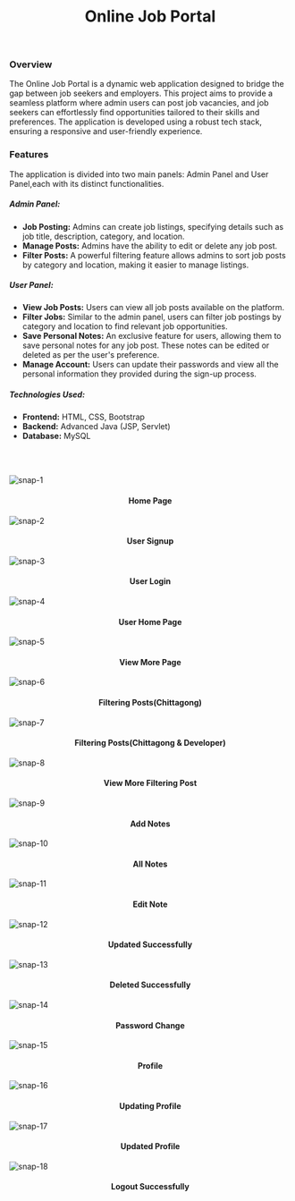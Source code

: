 <h1 align="center">
Online Job Portal</h1><br>
<h3>Overview</h3>
<p>The Online Job Portal is a dynamic web application designed to bridge the gap between job seekers and employers. This project aims to provide a seamless platform where admin users can post job vacancies, and job seekers can effortlessly find opportunities tailored to their skills and preferences. The application is developed using a robust tech stack, ensuring a responsive and user-friendly experience.

</p>
<div>
    <h3>Features</h3>
    The application is divided into two main panels: Admin Panel and User Panel,each with its distinct functionalities.
     <h5>Admin Panel:</h5>
    <ul>
            <li><strong>Job Posting:</strong> Admins can create job listings, specifying details such as job title, description, category, and location.</li>
            <li><strong>Manage Posts:</strong> Admins have the ability to edit or delete any job post.</li>
            <li><strong>Filter Posts:</strong> A powerful filtering feature allows admins to sort job posts by category and location, making it easier to manage listings.</li>
        </ul>
   <h5>User Panel:</h5>
        <ul>
            <li><strong>View Job Posts:</strong> Users can view all job posts available on the platform.</li>
            <li><strong>Filter Jobs:</strong> Similar to the admin panel, users can filter job postings by category and location to find relevant job opportunities.</li>
            <li><strong>Save Personal Notes:</strong> An exclusive feature for users, allowing them to save personal notes for any job post. These notes can be edited or deleted as per the user's preference.</li>
            <li><strong>Manage Account:</strong> Users can update their passwords and view all the personal information they provided during the sign-up process.</li>
        </ul>
  <h5>Technologies Used:</h5>
        <ul>
            <li><strong>Frontend:</strong> HTML, CSS, Bootstrap</li>
            <li><strong>Backend:</strong> Advanced Java (JSP, Servlet)</li>
            <li><strong>Database:</strong> MySQL</li>
        </ul>
</div>
<br><br>

![snap-1](https://github.com/akbarsami21/OnlineJobPortal/assets/109865799/557f0fb4-5952-469f-b164-ea38c5b67828)
<h4 align="center">Home Page</h4>

![snap-2](https://github.com/akbarsami21/OnlineJobPortal/assets/109865799/6fdfafe8-4b94-475e-b601-90c45ed26bcd)
<h4 align="center">User Signup</h4>

![snap-3](https://github.com/akbarsami21/OnlineJobPortal/assets/109865799/b37859dd-92c6-47f7-ae20-67ef3117070f)
<h4 align="center">User Login</h4>

![snap-4](https://github.com/akbarsami21/OnlineJobPortal/assets/109865799/e48c7087-0d15-4567-a56b-2da61d809ac8)
<h4 align="center">User Home Page</h4>

![snap-5](https://github.com/akbarsami21/OnlineJobPortal/assets/109865799/77ea9689-8bad-4373-a7ed-d6f20f2687b6)
<h4 align="center">View More Page</h4>

![snap-6](https://github.com/akbarsami21/OnlineJobPortal/assets/109865799/b2a982d7-47d4-444a-9574-fcdc2fcb267b)
<h4 align="center">Filtering Posts(Chittagong)</h4>

![snap-7](https://github.com/akbarsami21/OnlineJobPortal/assets/109865799/ee671ef9-2b96-434a-8cfb-2e3726abc434)
<h4 align="center">Filtering Posts(Chittagong & Developer)</h4>

![snap-8](https://github.com/akbarsami21/OnlineJobPortal/assets/109865799/bd1b55e5-30e2-4bd3-bbe9-71c07e4e42b8)
<h4 align="center">View More Filtering Post</h4>

![snap-9](https://github.com/akbarsami21/OnlineJobPortal/assets/109865799/1d4dbe37-ffc2-4878-bbf4-4a953c83b140)
<h4 align="center">Add Notes</h4>

![snap-10](https://github.com/akbarsami21/OnlineJobPortal/assets/109865799/cd5ec28e-dffa-40dc-8ca4-80361cbeab4d)
<h4 align="center">All Notes</h4>

![snap-11](https://github.com/akbarsami21/OnlineJobPortal/assets/109865799/692e8bbb-cb02-441f-9bd5-332e945bcab0)
<h4 align="center">Edit Note</h4>

![snap-12](https://github.com/akbarsami21/OnlineJobPortal/assets/109865799/4ba508c2-46e5-4a67-bc4f-9a7ad1fa07dc)
<h4 align="center">Updated Successfully</h4>

![snap-13](https://github.com/akbarsami21/OnlineJobPortal/assets/109865799/09c56dda-35c2-4698-9e38-de1d9b50ce6a)
<h4 align="center">Deleted Successfully</h4>

![snap-14](https://github.com/akbarsami21/OnlineJobPortal/assets/109865799/b3652d7a-442a-4c17-90ec-46e8c788f96c)
<h4 align="center">Password Change</h4>

![snap-15](https://github.com/akbarsami21/OnlineJobPortal/assets/109865799/9f94bf30-919e-441d-aa9b-6bf1d5041ba9)
<h4 align="center">Profile</h4>

![snap-16](https://github.com/akbarsami21/OnlineJobPortal/assets/109865799/f50290a2-d883-4fbb-b896-93d194b9472e)
<h4 align="center">Updating Profile</h4>

![snap-17](https://github.com/akbarsami21/OnlineJobPortal/assets/109865799/8515ff05-1fac-4b24-8779-c57e3ba59113)
<h4 align="center">Updated Profile</h4>

![snap-18](https://github.com/akbarsami21/OnlineJobPortal/assets/109865799/065d7d3c-9a92-42a8-bf7c-1263d6e77311)
<h4 align="center">Logout Successfully</h4>












